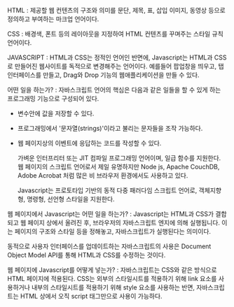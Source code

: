 HTML
: 제공할 웹 컨텐츠의 구조와 의미를 문단, 제목, 표, 삽입 이미지, 동영상 등으로 정의하고
부여하는 마크업 언어이다.

CSS
: 배경색, 폰트 등의 레이아웃을 지정하여 HTML 컨텐츠를 꾸며주는 스타일 규칙 언어이다.

JAVASCRIPT
: HTML과 CSS는 정적인 언어인 반면에, Javascript는 HTML과 CSS로 만들어진 웹사이트를 독적으로
변경해주는 언어이다. 예를들어 팝업창을 띄우고, 탭인터페이스를 만들고, Drag와 Drop 기능의
웹애플리케이션을 만들 수 있다.

어떤 일을 하는가?
: 자바스크립트 언어의 핵심은 다음과 같은 일들을 할 수 있게 하는 프로그래밍 기능으로 구성되어 있다.

- 변수안에 값을 저장할 수 있다.
- 프로그래밍에서 '문자열(strings)'이라고 불리는 문자들을 조작 가능하다.
- 웹 페이지상의 이벤트에 응답하는 코드를 작성할 수 있다.

  가벼운 인터프리터 또는 JIT 컴파일 프로그래밍 언어이며, 일급 함수를 지원한다. 
  웹 페이지의 스크립트 언어로서 제일 유명하지만 Node js, Apache CouchDB, Adobe Acrobat 처럼
  많은 비 브라우저 환경에서도 사용하고 있다.

  Javascript는 프로토타입 기반의 동적 다중 패러다임 스크립트 언어로, 객체지향형, 명령형, 선언형 스타일을 지원한다.

웹 페이지에서 Javascript는 어떤 일을 하는가?
: Javascript는 HTML과 CSS가 결합되고 웹 페이지 상에서 올려진 후, 브라우저의 자바스크립트 엔지에 의해
실행됩니다. 이는 페이지의 구조와 스타일 등을 정해놓고, 자바스크립트가 실행된다는 의미이다.

동적으로 사용자 인터페이스를 업데이트하는 자바스크립트의 사용은 Document Object Model API를 
통해 HTML과 CSS를 수정하는 것이다. 

웹 페이지에 Javascript를 어떻게 넣는가?
: 자바스크립트는 CSS와 같은 방식으로 HTML 페이지에 적용된다. CSS는 외부의 스타일시트를 적용하기 위해
link 요소를 사용하거나 내부의 스타일시트를 적용하기 위해 style 요소를 사용하는 반면, 
자바스크립트는 HTML 상에서 오직 script 태그만으로 사용이 가능하다.